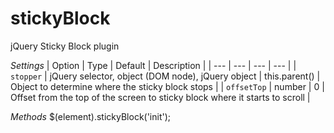# stickyBlock
jQuery Sticky Block plugin

*Settings*
| Option | Type | Default | Description |
| --- | --- | --- | --- |
| `stopper` | jQuery selector, object (DOM node), jQuery object | this.parent() | Object to determine where the sticky block stops  | 
| `offsetTop` | number | 0 | Offset from the top of the screen to sticky block where it starts to scroll |


*Methods*
$(element).stickyBlock('init');

